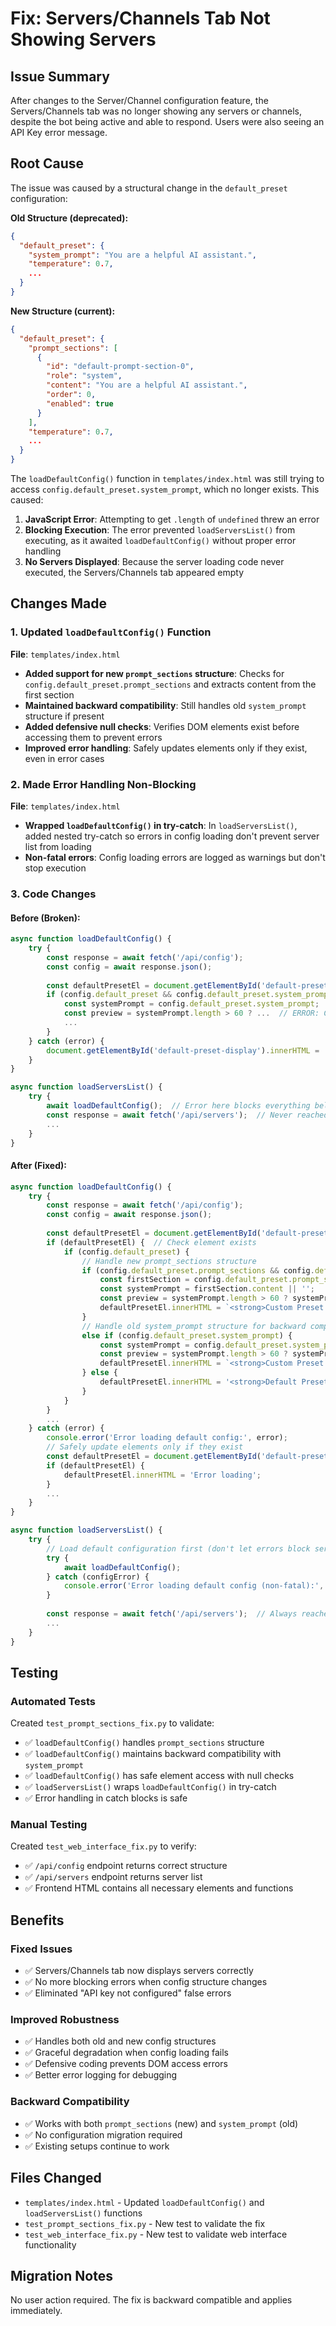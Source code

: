 # Fix: Servers/Channels Tab Not Showing Servers

## Issue Summary
After changes to the Server/Channel configuration feature, the Servers/Channels tab was no longer showing any servers or channels, despite the bot being active and able to respond. Users were also seeing an API Key error message.

## Root Cause
The issue was caused by a structural change in the `default_preset` configuration:

**Old Structure (deprecated):**
```json
{
  "default_preset": {
    "system_prompt": "You are a helpful AI assistant.",
    "temperature": 0.7,
    ...
  }
}
```

**New Structure (current):**
```json
{
  "default_preset": {
    "prompt_sections": [
      {
        "id": "default-prompt-section-0",
        "role": "system",
        "content": "You are a helpful AI assistant.",
        "order": 0,
        "enabled": true
      }
    ],
    "temperature": 0.7,
    ...
  }
}
```

The `loadDefaultConfig()` function in `templates/index.html` was still trying to access `config.default_preset.system_prompt`, which no longer exists. This caused:

1. **JavaScript Error**: Attempting to get `.length` of `undefined` threw an error
2. **Blocking Execution**: The error prevented `loadServersList()` from executing, as it awaited `loadDefaultConfig()` without proper error handling
3. **No Servers Displayed**: Because the server loading code never executed, the Servers/Channels tab appeared empty

## Changes Made

### 1. Updated `loadDefaultConfig()` Function
**File**: `templates/index.html`

- **Added support for new `prompt_sections` structure**: Checks for `config.default_preset.prompt_sections` and extracts content from the first section
- **Maintained backward compatibility**: Still handles old `system_prompt` structure if present
- **Added defensive null checks**: Verifies DOM elements exist before accessing them to prevent errors
- **Improved error handling**: Safely updates elements only if they exist, even in error cases

### 2. Made Error Handling Non-Blocking
**File**: `templates/index.html`

- **Wrapped `loadDefaultConfig()` in try-catch**: In `loadServersList()`, added nested try-catch so errors in config loading don't prevent server list from loading
- **Non-fatal errors**: Config loading errors are logged as warnings but don't stop execution

### 3. Code Changes

#### Before (Broken):
```javascript
async function loadDefaultConfig() {
    try {
        const response = await fetch('/api/config');
        const config = await response.json();
        
        const defaultPresetEl = document.getElementById('default-preset-display');
        if (config.default_preset && config.default_preset.system_prompt) {
            const systemPrompt = config.default_preset.system_prompt;  // undefined!
            const preview = systemPrompt.length > 60 ? ...  // ERROR: Cannot read 'length' of undefined
            ...
        }
    } catch (error) {
        document.getElementById('default-preset-display').innerHTML = 'Error loading';  // Could fail if element doesn't exist
    }
}

async function loadServersList() {
    try {
        await loadDefaultConfig();  // Error here blocks everything below!
        const response = await fetch('/api/servers');  // Never reached
        ...
    }
}
```

#### After (Fixed):
```javascript
async function loadDefaultConfig() {
    try {
        const response = await fetch('/api/config');
        const config = await response.json();
        
        const defaultPresetEl = document.getElementById('default-preset-display');
        if (defaultPresetEl) {  // Check element exists
            if (config.default_preset) {
                // Handle new prompt_sections structure
                if (config.default_preset.prompt_sections && config.default_preset.prompt_sections.length > 0) {
                    const firstSection = config.default_preset.prompt_sections[0];
                    const systemPrompt = firstSection.content || '';
                    const preview = systemPrompt.length > 60 ? systemPrompt.substring(0, 60) + '...' : systemPrompt;
                    defaultPresetEl.innerHTML = `<strong>Custom Preset:</strong> "${preview}"`;
                }
                // Handle old system_prompt structure for backward compatibility
                else if (config.default_preset.system_prompt) {
                    const systemPrompt = config.default_preset.system_prompt;
                    const preview = systemPrompt.length > 60 ? systemPrompt.substring(0, 60) + '...' : systemPrompt;
                    defaultPresetEl.innerHTML = `<strong>Custom Preset:</strong> "${preview}"`;
                } else {
                    defaultPresetEl.innerHTML = '<strong>Default Preset</strong> (from Configuration tab)';
                }
            }
        }
        ...
    } catch (error) {
        console.error('Error loading default config:', error);
        // Safely update elements only if they exist
        const defaultPresetEl = document.getElementById('default-preset-display');
        if (defaultPresetEl) {
            defaultPresetEl.innerHTML = 'Error loading';
        }
        ...
    }
}

async function loadServersList() {
    try {
        // Load default configuration first (don't let errors block server loading)
        try {
            await loadDefaultConfig();
        } catch (configError) {
            console.error('Error loading default config (non-fatal):', configError);
        }
        
        const response = await fetch('/api/servers');  // Always reached now!
        ...
    }
}
```

## Testing

### Automated Tests
Created `test_prompt_sections_fix.py` to validate:
- ✅ `loadDefaultConfig()` handles `prompt_sections` structure
- ✅ `loadDefaultConfig()` maintains backward compatibility with `system_prompt`
- ✅ `loadDefaultConfig()` has safe element access with null checks
- ✅ `loadServersList()` wraps `loadDefaultConfig()` in try-catch
- ✅ Error handling in catch blocks is safe

### Manual Testing
Created `test_web_interface_fix.py` to verify:
- ✅ `/api/config` endpoint returns correct structure
- ✅ `/api/servers` endpoint returns server list
- ✅ Frontend HTML contains all necessary elements and functions

## Benefits

### Fixed Issues
- ✅ Servers/Channels tab now displays servers correctly
- ✅ No more blocking errors when config structure changes
- ✅ Eliminated "API key not configured" false errors

### Improved Robustness
- ✅ Handles both old and new config structures
- ✅ Graceful degradation when config loading fails
- ✅ Defensive coding prevents DOM access errors
- ✅ Better error logging for debugging

### Backward Compatibility
- ✅ Works with both `prompt_sections` (new) and `system_prompt` (old)
- ✅ No configuration migration required
- ✅ Existing setups continue to work

## Files Changed
- `templates/index.html` - Updated `loadDefaultConfig()` and `loadServersList()` functions
- `test_prompt_sections_fix.py` - New test to validate the fix
- `test_web_interface_fix.py` - New test to validate web interface functionality

## Migration Notes
No user action required. The fix is backward compatible and applies immediately.

